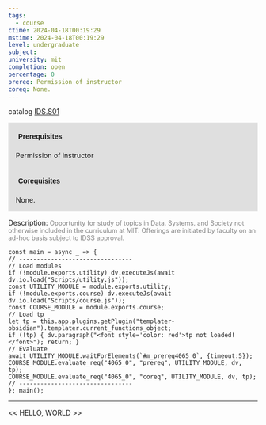 ```yaml
---
tags:
  - course
ctime: 2024-04-18T00:19:29
mstime: 2024-04-18T00:19:29
level: undergraduate
subject: 
university: mit
completion: open
percentage: 0
prereq: Permission of instructor
coreq: None.
---
```


catalog [IDS.S01](http://student.mit.edu/catalog/mIDSa.html#IDS.S01)

<span style="display: block; padding: 15px; background-color: rgb(100, 100, 100, 0.2);"><font id="m_prereq4065_0" style="display: block; font-family: Arial, sans-serif; font-weight: bold; padding: 5px">Prerequisites</font><br><span id="prereq4065_0">Permission of instructor</span></span>
<span style="display: block; padding: 15px; background-color: rgb(100, 100, 100, 0.2);"><font id="m_coreq4065_0" style="display: block; font-family: Arial, sans-serif; font-weight: bold; padding: 5px">Corequisites</font><br><span id="coreq4065_0">None.</span></span>

<font style="">Description:</font>
<font style="color: grey; font-size: 0.8rem;">Opportunity for study of topics in Data, Systems, and Society not otherwise included in the curriculum at MIT. Offerings are initiated by faculty on an ad-hoc basis subject to IDSS approval.</font>

```dataviewjs
const main = async _ => {
// --------------------------------
// Load modules
if (!module.exports.utility) dv.executeJs(await dv.io.load("Scripts/utility.js"));
const UTILITY_MODULE = module.exports.utility;
if (!module.exports.course) dv.executeJs(await dv.io.load("Scripts/course.js"));
const COURSE_MODULE = module.exports.course;
// Load tp
let tp = this.app.plugins.getPlugin("templater-obsidian").templater.current_functions_object;
if (!tp) { dv.paragraph("<font style='color: red'>tp not loaded!</font>"); return; }
// Evaluate
await UTILITY_MODULE.waitForElements(`#m_prereq4065_0`, {timeout:5});
COURSE_MODULE.evaluate_req("4065_0", "prereq", UTILITY_MODULE, dv, tp);
COURSE_MODULE.evaluate_req("4065_0", "coreq", UTILITY_MODULE, dv, tp);
// --------------------------------
}; main();
```

---

<< HELLO, WORLD >>

